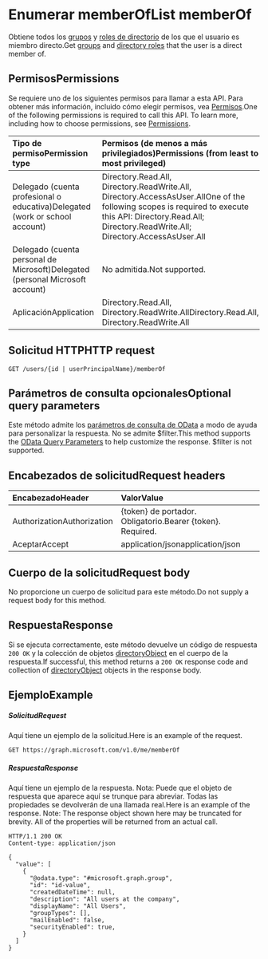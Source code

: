 # <a name="list-memberof"></a><span data-ttu-id="bf6d2-101">Enumerar memberOf</span><span class="sxs-lookup"><span data-stu-id="bf6d2-101">List memberOf</span></span>

<span data-ttu-id="bf6d2-102">Obtiene todos los [grupos](../resources/group.md) y [roles de directorio](../resources/directoryrole.md) de los que el usuario es miembro directo.</span><span class="sxs-lookup"><span data-stu-id="bf6d2-102">Get [groups](../resources/group.md) and [directory roles](../resources/directoryrole.md) that the user is a direct member of.</span></span> 

## <a name="permissions"></a><span data-ttu-id="bf6d2-103">Permisos</span><span class="sxs-lookup"><span data-stu-id="bf6d2-103">Permissions</span></span>
<span data-ttu-id="bf6d2-p101">Se requiere uno de los siguientes permisos para llamar a esta API. Para obtener más información, incluido cómo elegir permisos, vea [Permisos](../../../concepts/permissions_reference.md).</span><span class="sxs-lookup"><span data-stu-id="bf6d2-p101">One of the following permissions is required to call this API. To learn more, including how to choose permissions, see [Permissions](../../../concepts/permissions_reference.md).</span></span>

|<span data-ttu-id="bf6d2-106">Tipo de permiso</span><span class="sxs-lookup"><span data-stu-id="bf6d2-106">Permission type</span></span>      | <span data-ttu-id="bf6d2-107">Permisos (de menos a más privilegiados)</span><span class="sxs-lookup"><span data-stu-id="bf6d2-107">Permissions (from least to most privileged)</span></span>              | 
|:--------------------|:---------------------------------------------------------| 
|<span data-ttu-id="bf6d2-108">Delegado (cuenta profesional o educativa)</span><span class="sxs-lookup"><span data-stu-id="bf6d2-108">Delegated (work or school account)</span></span> | <span data-ttu-id="bf6d2-109">Directory.Read.All, Directory.ReadWrite.All, Directory.AccessAsUser.All</span><span class="sxs-lookup"><span data-stu-id="bf6d2-109">One of the following scopes is required to execute this API: Directory.Read.All; Directory.ReadWrite.All; Directory.AccessAsUser.All</span></span>    | 
|<span data-ttu-id="bf6d2-110">Delegado (cuenta personal de Microsoft)</span><span class="sxs-lookup"><span data-stu-id="bf6d2-110">Delegated (personal Microsoft account)</span></span> | <span data-ttu-id="bf6d2-111">No admitida.</span><span class="sxs-lookup"><span data-stu-id="bf6d2-111">Not supported.</span></span>    | 
|<span data-ttu-id="bf6d2-112">Aplicación</span><span class="sxs-lookup"><span data-stu-id="bf6d2-112">Application</span></span> | <span data-ttu-id="bf6d2-113">Directory.Read.All, Directory.ReadWrite.All</span><span class="sxs-lookup"><span data-stu-id="bf6d2-113">Directory.Read.All, Directory.ReadWrite.All</span></span> | 

## <a name="http-request"></a><span data-ttu-id="bf6d2-114">Solicitud HTTP</span><span class="sxs-lookup"><span data-stu-id="bf6d2-114">HTTP request</span></span>
<!-- { "blockType": "ignored" } -->
```http
GET /users/{id | userPrincipalName}/memberOf
```
## <a name="optional-query-parameters"></a><span data-ttu-id="bf6d2-115">Parámetros de consulta opcionales</span><span class="sxs-lookup"><span data-stu-id="bf6d2-115">Optional query parameters</span></span>
<span data-ttu-id="bf6d2-p102">Este método admite los [parámetros de consulta de OData](http://developer.microsoft.com/en-us/graph/docs/overview/query_parameters) a modo de ayuda para personalizar la respuesta. No se admite $filter.</span><span class="sxs-lookup"><span data-stu-id="bf6d2-p102">This method supports the [OData Query Parameters](http://developer.microsoft.com/en-us/graph/docs/overview/query_parameters) to help customize the response. $filter is not supported.</span></span> 

## <a name="request-headers"></a><span data-ttu-id="bf6d2-118">Encabezados de solicitud</span><span class="sxs-lookup"><span data-stu-id="bf6d2-118">Request headers</span></span>
| <span data-ttu-id="bf6d2-119">Encabezado</span><span class="sxs-lookup"><span data-stu-id="bf6d2-119">Header</span></span>       | <span data-ttu-id="bf6d2-120">Valor</span><span class="sxs-lookup"><span data-stu-id="bf6d2-120">Value</span></span> |
|:---------------|:--------|
| <span data-ttu-id="bf6d2-121">Authorization</span><span class="sxs-lookup"><span data-stu-id="bf6d2-121">Authorization</span></span>  | <span data-ttu-id="bf6d2-p103">{token} de portador. Obligatorio.</span><span class="sxs-lookup"><span data-stu-id="bf6d2-p103">Bearer {token}. Required.</span></span>  |
| <span data-ttu-id="bf6d2-124">Aceptar</span><span class="sxs-lookup"><span data-stu-id="bf6d2-124">Accept</span></span>  | <span data-ttu-id="bf6d2-125">application/json</span><span class="sxs-lookup"><span data-stu-id="bf6d2-125">application/json</span></span>|

## <a name="request-body"></a><span data-ttu-id="bf6d2-126">Cuerpo de la solicitud</span><span class="sxs-lookup"><span data-stu-id="bf6d2-126">Request body</span></span>
<span data-ttu-id="bf6d2-127">No proporcione un cuerpo de solicitud para este método.</span><span class="sxs-lookup"><span data-stu-id="bf6d2-127">Do not supply a request body for this method.</span></span>

## <a name="response"></a><span data-ttu-id="bf6d2-128">Respuesta</span><span class="sxs-lookup"><span data-stu-id="bf6d2-128">Response</span></span>

<span data-ttu-id="bf6d2-129">Si se ejecuta correctamente, este método devuelve un código de respuesta `200 OK` y la colección de objetos [directoryObject](../resources/directoryobject.md) en el cuerpo de la respuesta.</span><span class="sxs-lookup"><span data-stu-id="bf6d2-129">If successful, this method returns a `200 OK` response code and collection of [directoryObject](../resources/directoryobject.md) objects in the response body.</span></span>
## <a name="example"></a><span data-ttu-id="bf6d2-130">Ejemplo</span><span class="sxs-lookup"><span data-stu-id="bf6d2-130">Example</span></span>
##### <a name="request"></a><span data-ttu-id="bf6d2-131">Solicitud</span><span class="sxs-lookup"><span data-stu-id="bf6d2-131">Request</span></span>
<span data-ttu-id="bf6d2-132">Aquí tiene un ejemplo de la solicitud.</span><span class="sxs-lookup"><span data-stu-id="bf6d2-132">Here is an example of the request.</span></span>
<!-- {
  "blockType": "request",
  "name": "get_memberof"
}-->
```http
GET https://graph.microsoft.com/v1.0/me/memberOf
```
##### <a name="response"></a><span data-ttu-id="bf6d2-133">Respuesta</span><span class="sxs-lookup"><span data-stu-id="bf6d2-133">Response</span></span>
<span data-ttu-id="bf6d2-p104">Aquí tiene un ejemplo de la respuesta. Nota: Puede que el objeto de respuesta que aparece aquí se trunque para abreviar. Todas las propiedades se devolverán de una llamada real.</span><span class="sxs-lookup"><span data-stu-id="bf6d2-p104">Here is an example of the response. Note: The response object shown here may be truncated for brevity. All of the properties will be returned from an actual call.</span></span>
<!-- {
  "blockType": "response",
  "truncated": true,
  "@odata.type": "microsoft.graph.directoryObject",
  "isCollection": true
} -->
```http
HTTP/1.1 200 OK
Content-type: application/json

{
  "value": [
    {
      "@odata.type": "#microsoft.graph.group",
      "id": "id-value",
      "createdDateTime": null,
      "description": "All users at the company",
      "displayName": "All Users",
      "groupTypes": [],
      "mailEnabled": false,
      "securityEnabled": true,
    }
  ]
}
```

<!-- uuid: 8fcb5dbc-d5aa-4681-8e31-b001d5168d79
2015-10-25 14:57:30 UTC -->
<!-- {
  "type": "#page.annotation",
  "description": "List memberOf",
  "keywords": "",
  "section": "documentation",
  "tocPath": ""
}-->
